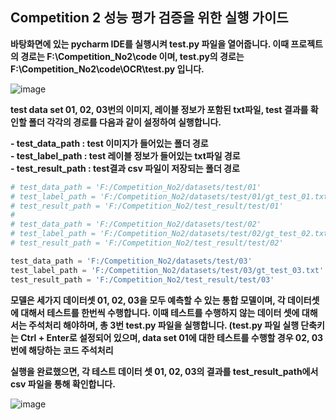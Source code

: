## Competition 2 성능 평가 검증을 위한 실행 가이드

**바탕화면에 있는 pycharm IDE를 실행시켜 test.py 파일을 열어줍니다. 이때 프로젝트의 경로는 F:\Competition_No2\code 이며, test.py의 경로는 F:\Competition_No2\code\OCR\test.py 입니다.**

![image](https://user-images.githubusercontent.com/30248006/154059434-58e6d91c-ef74-4a01-8ed2-8bc76f3b45bb.png)

**test data set 01, 02, 03번의 이미지, 레이블 정보가 포함된 txt파일, test 결과를 확인할 폴더 각각의 경로를 다음과 같이 설정하여 실행합니다.**

**- test_data_path : test 이미지가 들어있는 폴더 경로**  
**- test_label_path : test 레이블 정보가 들어있는 txt파일 경로**  
**- test_result_path : test결과 csv 파일이 저장되는 폴더 경로**  

```Python
# test_data_path = 'F:/Competition_No2/datasets/test/01'
# test_label_path = 'F:/Competition_No2/datasets/test/01/gt_test_01.txt'
# test_result_path = 'F:/Competition_No2/test_result/test/01'
#
# test_data_path = 'F:/Competition_No2/datasets/test/02'
# test_label_path = 'F:/Competition_No2/datasets/test/02/gt_test_02.txt'
# test_result_path = 'F:/Competition_No2/test_result/test/02'

test_data_path = 'F:/Competition_No2/datasets/test/03'
test_label_path = 'F:/Competition_No2/datasets/test/03/gt_test_03.txt'
test_result_path = 'F:/Competition_No2/test_result/test/03'
```
**모델은 세가지 데이터셋 01, 02, 03을 모두 예측할 수 있는 통합 모델이며, 각 데이터셋에 대해서 테스트를 한번씩 수행합니다. 이때 테스트를 수행하지 않는 데이터 셋에 대해서는 주석처리 해야하며, 총 3번 test.py 파일을 실행합니다. (test.py 파일 실행 단축키는 Ctrl + Enter로 설정되어 있으며, data set 01에 대한 테스트를 수행할 경우 02, 03번에 해당하는 코드 주석처리**

**실행을 완료했으면, 각 테스트 데이터 셋 01, 02, 03의 결과를 test_result_path에서 csv 파일을 통해 확인합니다.**

![image](https://user-images.githubusercontent.com/30248006/154065361-fac6821d-8822-4635-9954-e77c550ba849.png)

